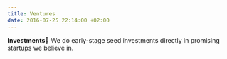 ```yaml
---
title: Ventures
date: 2016-07-25 22:14:00 +02:00
---
```


**Investments**
We do early-stage seed investments directly in promising startups we believe in.